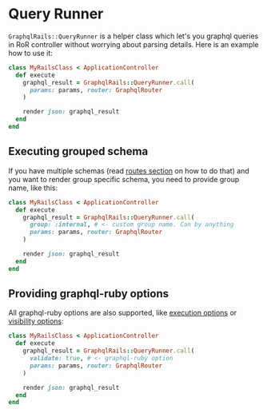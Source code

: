 # Query Runner

`GraphqlRails::QueryRunner` is a helper class which let's you graphql queries in RoR controller without worrying about parsing details. Here is an example how to use it:

```ruby
class MyRailsClass < ApplicationController
  def execute
    graphql_result = GraphqlRails::QueryRunner.call(
      params: params, router: GraphqlRouter
    )

    render json: graphql_result
  end
end
```

## Executing grouped schema

If you have multiple schemas (read [routes section](components/routes) on how to do that) and you want to render group specific schema, you need to provide group name, like this:

```ruby
class MyRailsClass < ApplicationController
  def execute
    graphql_result = GraphqlRails::QueryRunner.call(
      group: :internal, # <- custom group name. Can by anything
      params: params, router: GraphqlRouter
    )

    render json: graphql_result
  end
end
```

## Providing graphql-ruby options

All graphql-ruby options are also supported, like [execution options](https://graphql-ruby.org/queries/executing_queries.html) or [visibility options](https://graphql-ruby.org/schema/limiting_visibility.html):

```ruby
class MyRailsClass < ApplicationController
  def execute
    graphql_result = GraphqlRails::QueryRunner.call(
      validate: true, # <- graphql-ruby option
      params: params, router: GraphqlRouter
    )

    render json: graphql_result
  end
end
```
